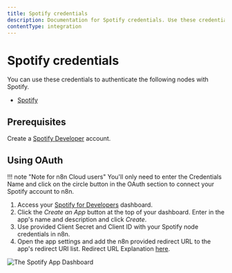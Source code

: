 ```yaml
---
title: Spotify credentials
description: Documentation for Spotify credentials. Use these credentials to authenticate Spotify in n8n, a workflow automation platform.
contentType: integration
---
```


# Spotify credentials

You can use these credentials to authenticate the following nodes with Spotify.

- [Spotify](/integrations/builtin/app-nodes/n8n-nodes-base.spotify/)


## Prerequisites

Create a [Spotify Developer](https://developer.spotify.com/dashboard/login) account.

## Using OAuth

!!! note "Note for n8n Cloud users"
    You'll only need to enter the Credentials Name and click on the circle button in the OAuth section to connect your Spotify account to n8n.


1. Access your [Spotify for Developers](https://developer.spotify.com/dashboard/login) dashboard.
2. Click the *Create an App* button at the top of your dashboard. Enter in the app's name and description and click *Create*.
3. Use provided Client Secret and Client ID with your Spotify node credentials in n8n.
4. Open the app settings and add the n8n provided redirect URL to the app's redirect URI list. Redirect URL Explanation [here](/).

![The Spotify App Dashboard](/_images/integrations/builtin/credentials/spotify/dashboard.gif)

